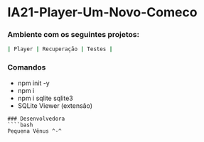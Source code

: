# IA21-Player-Um-Novo-Comeco

### Ambiente com os seguintes projetos:
````bash
| Player | Recuperação | Testes |

````
### Comandos
 - npm init -y
 - npm i
 - npm i sqlite sqlite3
 - SQLite Viewer (extensão)
````
### Desenvolvedora
````bash
Pequena Vênus ^-^
````
